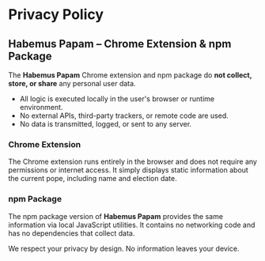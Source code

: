 # Privacy Policy

## Habemus Papam – Chrome Extension & npm Package

The **Habemus Papam** Chrome extension and npm package do **not collect, store, or share** any personal user data.

- All logic is executed locally in the user's browser or runtime environment.
- No external APIs, third-party trackers, or remote code are used.
- No data is transmitted, logged, or sent to any server.

### Chrome Extension
The Chrome extension runs entirely in the browser and does not require any permissions or internet access. It simply displays static information about the current pope, including name and election date.

### npm Package
The npm package version of **Habemus Papam** provides the same information via local JavaScript utilities. It contains no networking code and has no dependencies that collect data.

We respect your privacy by design. No information leaves your device.